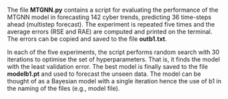 The file **MTGNN.py** contains a script for evaluating the performance of the MTGNN model in forecasting 142 cyber trends, predicting 36 time-steps ahead (multistep forecast). The experiment is repeated five times and the average errors (RSE and RAE) are computed and printed on the terminal. The errors can be copied and saved to the file **outb1.txt**.

In each of the five experiments, the script performs random search with 30 iterations to optimise the set of hyperparameters. That is, it finds the model with the least validation error. The best model is finally saved to the file **modelb1.pt** and used to forecast the unseen data. The model can be thought of as a Bayesian model with a single iteration hence the use of b1 in the naming of the files (e.g., model file).

